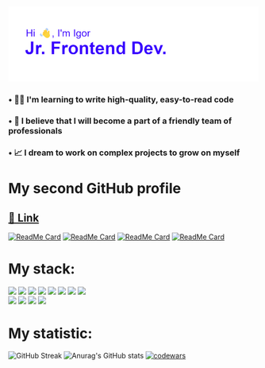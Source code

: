 <img src="./загруженное.png"/>

### • 👨‍💻 I'm learning to write high-quality, easy-to-read code
### • 🤝 I believe that I will become a part of a friendly team of professionals
### • 📈 I dream to work on complex projects to grow on myself 

# My second GitHub profile
<h2><a href='https://github.com/bvbsis'>🔗 Link</a></h2>

[![ReadMe Card](https://github-readme-stats.vercel.app/api/pin/?username=bvbsis&repo=react-burger)](https://github.com/madushadhanushka/differ) 
[![ReadMe Card](https://github-readme-stats.vercel.app/api/pin/?username=bvbsis&repo=algososh)](https://github.com/madushadhanushka/differ)
[![ReadMe Card](https://github-readme-stats.vercel.app/api/pin/?username=bvbsis&repo=mesto-project)](https://github.com/madushadhanushka/differ)
[![ReadMe Card](https://github-readme-stats.vercel.app/api/pin/?username=stelsp&repo=lubimovka)](https://github.com/madushadhanushka/differ)

# My stack:
<div> 
 <img src="https://img.shields.io/badge/nestjs-%23E0234E.svg?style=for-the-badge&logo=nestjs&logoColor=white"/>
 <img src="https://img.shields.io/badge/html5-%23E34F26.svg?style=for-the-badge&logo=html5&logoColor=white"/>
 <img src="https://img.shields.io/badge/figma-%23F24E1E.svg?style=for-the-badge&logo=figma&logoColor=white"/>
 <img src="https://img.shields.io/badge/-Storybook-FF4785?style=for-the-badge&logo=storybook&logoColor=white"/>
 <img src="https://img.shields.io/badge/Linux-FCC624?style=for-the-badge&logo=linux&logoColor=black"/>
 <img src="https://img.shields.io/badge/MongoDB-%234ea94b.svg?style=for-the-badge&logo=mongodb&logoColor=white"/>
 <img src="https://img.shields.io/badge/typescript-%23007ACC.svg?style=for-the-badge&logo=typescript&logoColor=white"/>
 <img src="https://img.shields.io/badge/css3-%231572B6.svg?style=for-the-badge&logo=css3&logoColor=white"/>
</div>
<div> 
 <img src="https://img.shields.io/badge/postgres-%23316192.svg?style=for-the-badge&logo=postgresql&logoColor=white"/>
 <img src="https://img.shields.io/badge/redux-%23593d88.svg?style=for-the-badge&logo=redux&logoColor=white"/>
 <img src="https://img.shields.io/badge/react-%2320232a.svg?style=for-the-badge&logo=react&logoColor=%2361DAFB"/>
 <img src="https://img.shields.io/badge/javascript-%23323330.svg?style=for-the-badge&logo=javascript&logoColor=%23F7DF1E"/>
</div>

# My statistic:
![GitHub Streak](https://streak-stats.demolab.com?user=t0pall&theme=transparent&card_width=400) ![Anurag's GitHub stats](https://github-readme-stats.vercel.app/api?username=t0pall&show_icons=true&card_width=400)
[![codewars](https://www.codewars.com/users/Igor%20Topal/badges/large)](https://www.codewars.com/users/Igor%20Topal)
